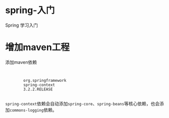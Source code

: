 # spring-入门

Spring 学习入门
<h1>增加maven工程</h1>
<p>添加maven依赖</p>
<code>
  	<dependency>
		<groupId>org.springframework</groupId>
		<artifactId>spring-context</artifactId>
		<version>3.2.2.RELEASE</version>
	</dependency>
</code>
<p><code>spring-context</code>依赖会自动添加<code>spring-core</code>、<code>spring-beans</code>等核心依赖，也会添加<code>commons-logging</code>依赖。</p>
